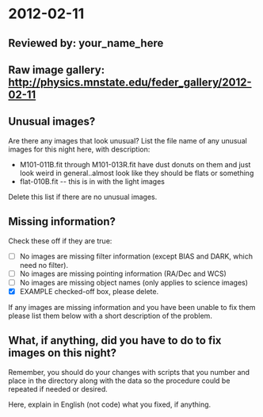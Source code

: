 # 2012-02-11

## Reviewed by:   your_name_here

## Raw image gallery: http://physics.mnstate.edu/feder_gallery/2012-02-11

## Unusual images?

Are there any images that look unusual? List the file name of any unusual images for this night here, with description:

+ M101-011B.fit through M101-013R.fit have dust donuts on them and just look weird in general..almost look like they should be flats or something
+ flat-010B.fit -- this is in with the light images


Delete this list if there are no unusual images.

## Missing information?

Check these off if they are true:

- [ ] No images are missing filter information (except BIAS and DARK, which need no filter).
- [ ] No images are missing pointing information (RA/Dec and WCS)
- [ ] No images are missing object names (only applies to science images)
- [x] EXAMPLE checked-off box, please delete.

If any images are missing information and you have been unable to fix them please list
them below with a short description of the problem.



## What, if anything, did you have to do to fix images on this night?

Remember, you should do your changes with scripts that you number and place in the
directory along with the data so the procedure could be repeated if needed or
desired.

Here, explain in English (not code) what you fixed, if anything.
